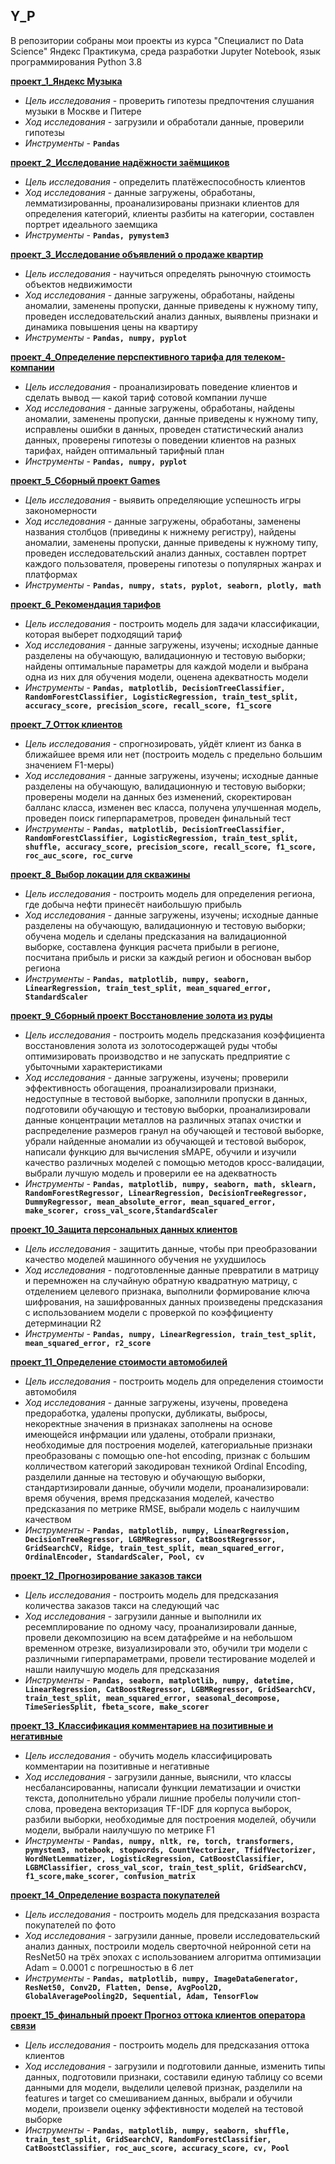 ## Y_P
В репозитории собраны мои проекты из курса "Специалист по Data Science" Яндекс Практикума, среда разработки Jupyter Notebook, язык программирования Python 3.8

**[проект_1_Яндекс Музыка](https://github.com/Ks-Roman/Y_P/blob/main/project_1_yandex_music.ipynb)**
- *Цель исследования* - проверить гипотезы предпочтения слушания музыки в Москве и Питере
- *Ход исследования* - загрузили и обработали данные, проверили гипотезы 
- *Инструменты* - **`Pandas`**

**[проект_2_Исследование надёжности заёмщиков](https://github.com/Ks-Roman/Y_P/blob/main/project_2_credit_scoring.ipynb)**
- *Цель исследования* - определить платёжеспособность  клиентов
- *Ход исследования* - данные загружены, обработаны, лемматизированны, проанализированы признаки клиентов для определения категорий, клиенты разбиты на категории, составлен портрет идеального заемщика 
- *Инструменты* - **`Pandas, pymystem3`**

**[проект_3_Исследование объявлений о продаже квартир](https://github.com/Ks-Roman/Y_P/blob/main/project_3_real_estate.ipynb)**
- *Цель исследования* - научиться определять рыночную стоимость объектов недвижимости
- *Ход исследования* - данные загружены, обработаны, найдены аномалии, заменены пропуски, данные приведены к нужному типу, проведен исследовательский анализ данных, выявлены признаки и динамика повышения цены на квартиру 
- *Инструменты* - **`Pandas, numpy, pyplot`**

**[проект_4_Определение перспективного тарифа для телеком-компании](https://github.com/Ks-Roman/Y_P/blob/main/project_4_tariff_telecom_company.ipynb)**
- *Цель исследования* - проанализировать поведение клиентов и сделать вывод — какой тариф сотовой компании лучше
- *Ход исследования* - данные загружены, обработаны, найдены аномалии, заменены пропуски, данные приведены к нужному типу, исправлены ошибки в данных, проведен статистический анализ данных, проверены гипотезы о поведении клиентов на разных тарифах, найден оптимальный тарифный план 
- *Инструменты* - **`Pandas, numpy, pyplot`**

**[проект_5_Сборный проект Games](https://github.com/Ks-Roman/Y_P/blob/main/project_5_games_modular.ipynb)**
- *Цель исследования* - выявить определяющие успешность игры закономерности
- *Ход исследования* - данные загружены, обработаны, заменены названия столбцов (приведины к нижнему регистру), найдены аномалии, заменены пропуски, данные приведены к нужному типу, проведен исследовательский анализ данных, составлен портрет каждого пользователя, проверены гипотезы о популярных жанрах и платформах 
- *Инструменты* - **`Pandas, numpy, stats, pyplot, seaborn, plotly, math`**

**[проект_6_Рекомендация тарифов](https://github.com/Ks-Roman/Y_P/blob/main/project_6_recommendation_of_tariffs.ipynb)**
- *Цель исследования* - построить модель для задачи классификации, которая выберет подходящий тариф
- *Ход исследования* - данные загружены, изучены; исходные данные разделены на обучающую, валидационную и тестовую выборки; найдены оптимальные параметры для каждой модели и выбрана одна из них для обучения модели, оценена адекватность модели
- *Инструменты* - **`Pandas, matplotlib, DecisionTreeClassifier, RandomForestClassifier, LogisticRegression, train_test_split, accuracy_score, precision_score, recall_score, f1_score`**

**[проект_7_Отток клиентов](https://github.com/Ks-Roman/Y_P/blob/main/project_7_customer_outflow.ipynb)**
- *Цель исследования* - спрогнозировать, уйдёт клиент из банка в ближайшее время или нет (построить модель с предельно большим значением F1-меры)
- *Ход исследования* - данные загружены, изучены; исходные данные разделены на обучающую, валидационную и тестовую выборки; проверены модели на данных без изменений, скоректирован балланс класса, изменен вес класса, получена улучшенная модель, проведен поиск гиперпараметров, проведен финальный тест
- *Инструменты* - **`Pandas, matplotlib, DecisionTreeClassifier, RandomForestClassifier, LogisticRegression, train_test_split, shuffle, accuracy_score, precision_score, recall_score, f1_score, roc_auc_score, roc_curve`**

**[проект_8_Выбор локации для скважины](https://github.com/Ks-Roman/Y_P/blob/main/project_8_location_for_oil_well.ipynb)**
- *Цель исследования* - построить модель для определения региона, где добыча нефти принесёт наибольшую прибыль
- *Ход исследования* - данные загружены, изучены; исходные данные разделены на обучающую, валидационную и тестовую выборки; обучена модель и сделаны предсказания на валидационной выборке, составлена функция расчета прибыли в регионе, посчитана прибыль и риски за каждый регион и обоснован выбор региона
- *Инструменты* - **`Pandas, matplotlib, numpy, seaborn, LinearRegression, train_test_split, mean_squared_error, StandardScaler`**

**[проект_9_Сборный проект Восстановление золота из руды](https://github.com/Ks-Roman/Y_P/blob/main/project_9_gold_modular_2.ipynb)**
- *Цель исследования* - построить модель предсказания коэффициента восстановления золота из золотосодержащей руды чтобы оптимизировать производство и не запускать предприятие с убыточными характеристиками
- *Ход исследования* - данные загружены, изучены; проверили эффективность обогащения, проанализировали признаки, недоступные в тестовой выборке, заполнили пропуски в данных, подготовили обучающую и тестовую выборки, проанализировали данные концентрации металлов на различных этапах очистки и распределение размеров гранул на обучающей и тестовой выборке, убрали найденные аномалии из обучающей и тестовой выборок, написали функцию для вычисления sMAPE, обучили и изучили качество различных моделей с помощью методов кросс-валидации, выбрали лучшую модель и проверили ее на адекватность
- *Инструменты* - **`Pandas, matplotlib, numpy, seaborn, math, sklearn, RandomForestRegressor, LinearRegression, DecisionTreeRegressor, DummyRegressor, mean_absolute_error, mean_squared_error, make_scorer, cross_val_score,StandardScaler`**

**[проект_10_Защита персональных данных клиентов](https://github.com/Ks-Roman/Y_P/blob/main/project__10_protection_of_personal_data_clients.ipynb)**
- *Цель исследования* - защитить данные, чтобы при преобразовании качество моделей машинного обучения не ухудшилось
- *Ход исследования* - подготовленные данные превратили в матрицу и перемножен на случайную обратную квадратную матрицу, с отделением целевого признака, выполнили формирование ключа шифрования, на зашифрованных данных произведены предсказания с использованием модели с проверкой по коэффициенту детерминации R2
- *Инструменты* - **`Pandas, numpy, LinearRegression, train_test_split, mean_squared_error, r2_score`**

**[проект_11_Определение стоимости автомобилей](https://github.com/Ks-Roman/Y_P/blob/main/project__11_the_cost_of_cars.ipynb)**
- *Цель исследования* - построить модель для определения стоимости автомобиля
- *Ход исследования* - данные загружены, изучены, проведена предоработка, удалены пропуски, дубликаты, выбросы, некоректные значения в признаках заполнены на основе имеющейся инфрмации или удалены, отобрали признаки, необходимые для построения моделей, категориальные признаки преобразованы с помощью one-hot encoding, признак с большим колличеством категорий закодирован техникой Ordinal Encoding, разделили данные на тестовую и обучающую выборки, стандартизировали данные, обучили модели, проанализировали: время обучения, время предсказания моделей, качество предсказания по метрике RMSE, выбрали модель с наилучшим качеством
- *Инструменты* - **`Pandas, matplotlib, numpy, LinearRegression, DecisionTreeRegressor, LGBMRegressor, CatBoostRegressor, GridSearchCV, Ridge, train_test_split, mean_squared_error, OrdinalEncoder, StandardScaler, Pool, cv`**

**[проект_12_Прогнозирование заказов такси](https://github.com/Ks-Roman/Y_P/blob/main/project__12_forecasting_taxi_orders.ipynb)**
- *Цель исследования* -  построить модель для предсказания количества заказов такси на следующий час
- *Ход исследования* - загрузили данные и выполнили их ресемплирование по одному часу, проанализировали данные, провели декомпозицию на всем датафрейме и на небольшом временном отрезке, визуализировали это, обучили три модели с различными гиперпараметрами, провели тестирование моделей и нашли наилучшую модель для предсказания
- *Инструменты* - **`Pandas, seaborn, matplotlib, numpy, datetime, LinearRegression, CatBoostRegressor, LGBMRegressor, GridSearchCV, train_test_split, mean_squared_error, seasonal_decompose, TimeSeriesSplit, fbeta_score, make_scorer`**

**[проект_13_Классификация комментариев на позитивные и негативные](https://github.com/Ks-Roman/Y_P/blob/main/project__13_Project_for_Wikishop.ipynb)**
- *Цель исследования* -  обучить модель классифицировать комментарии на позитивные и негативные
- *Ход исследования* - загрузили данные, выяснили, что классы несбалансированны, написали функции лематизации и очистки текста, дополнительно убрали лишние пробелы
получили стоп-слова, проведена векторизация TF-IDF для корпуса выборок, разбили выборки, необходимые для построения моделей, обучили модели, выбрали наилучшую по метрике F1
- *Инструменты* - **`Pandas, numpy, nltk, re, torch, transformers, pymystem3, notebook, stopwords, CountVectorizer, TfidfVectorizer, WordNetLemmatizer, LogisticRegression, CatBoostClassifier, LGBMClassifier, cross_val_scor, train_test_split, GridSearchCV, f1_score,make_scorer, confusion_matrix`**

**[проект_14_Определение возраста покупателей](https://github.com/Ks-Roman/Y_P/blob/main/project__14_human_age.ipynb)**
- *Цель исследования* -  построить модель для предсказания возраста покупателей по фото 
- *Ход исследования* - загрузили данные, провели исследовательский анализ данных, построили модель сверточной нейронной сети на ResNet50 на трёх эпохах с использованием алгоритма оптимизации Adam = 0.0001 с погрешностью в 6 лет 
- *Инструменты* - **`Pandas, matplotlib, numpy, ImageDataGenerator, ResNet50, Conv2D, Flatten, Dense, AvgPool2D, GlobalAveragePooling2D, Sequential, Adam, TensorFlow`**

**[проект_15_финальный проект Прогноз оттока клиентов оператора связи](https://github.com/Ks-Roman/Y_P/blob/main/project__15_telecom_Final.ipynb)**
- *Цель исследования* -  построить модель для предсказания оттока клиентов  
- *Ход исследования* - загрузили и подготовили данные, изменить типы данных, подготовили признаки, составили единую таблицу со всеми данными для модели, выделили целевой признак, разделили на features и target со смешиванием данных, выбрали и обучили модели, произвели оценку эффективности моделей на тестовой выборке
- *Инструменты* - **`Pandas, matplotlib, numpy, seaborn, shuffle, train_test_split, GridSearchCV, RandomForestClassifier, CatBoostClassifier, roc_auc_score, accuracy_score, cv, Pool`**

